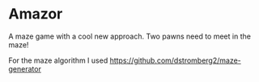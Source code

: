 # Amazor
A maze game with a cool new approach. Two pawns need to meet in the maze!

For the maze algorithm I used https://github.com/dstromberg2/maze-generator
